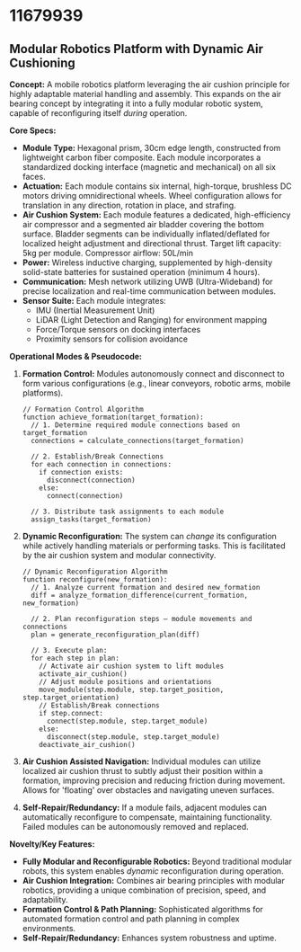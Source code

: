 # 11679939

## Modular Robotics Platform with Dynamic Air Cushioning

**Concept:** A mobile robotics platform leveraging the air cushion principle for highly adaptable material handling and assembly. This expands on the air bearing concept by integrating it into a fully modular robotic system, capable of reconfiguring itself *during* operation.

**Core Specs:**

*   **Module Type:** Hexagonal prism, 30cm edge length, constructed from lightweight carbon fiber composite. Each module incorporates a standardized docking interface (magnetic and mechanical) on all six faces.
*   **Actuation:** Each module contains six internal, high-torque, brushless DC motors driving omnidirectional wheels. Wheel configuration allows for translation in any direction, rotation in place, and strafing.
*   **Air Cushion System:** Each module features a dedicated, high-efficiency air compressor and a segmented air bladder covering the bottom surface. Bladder segments can be individually inflated/deflated for localized height adjustment and directional thrust. Target lift capacity: 5kg per module. Compressor airflow: 50L/min
*   **Power:** Wireless inductive charging, supplemented by high-density solid-state batteries for sustained operation (minimum 4 hours).
*   **Communication:** Mesh network utilizing UWB (Ultra-Wideband) for precise localization and real-time communication between modules.
*   **Sensor Suite:** Each module integrates:
    *   IMU (Inertial Measurement Unit)
    *   LiDAR (Light Detection and Ranging) for environment mapping
    *   Force/Torque sensors on docking interfaces
    *   Proximity sensors for collision avoidance

**Operational Modes & Pseudocode:**

1.  **Formation Control:** Modules autonomously connect and disconnect to form various configurations (e.g., linear conveyors, robotic arms, mobile platforms).

    ```pseudocode
    // Formation Control Algorithm
    function achieve_formation(target_formation):
      // 1. Determine required module connections based on target_formation
      connections = calculate_connections(target_formation)

      // 2. Establish/Break Connections
      for each connection in connections:
        if connection exists:
          disconnect(connection)
        else:
          connect(connection)

      // 3. Distribute task assignments to each module
      assign_tasks(target_formation)
    ```

2.  **Dynamic Reconfiguration:**  The system can *change* its configuration while actively handling materials or performing tasks. This is facilitated by the air cushion system and modular connectivity.

    ```pseudocode
    // Dynamic Reconfiguration Algorithm
    function reconfigure(new_formation):
      // 1. Analyze current formation and desired new_formation
      diff = analyze_formation_difference(current_formation, new_formation)

      // 2. Plan reconfiguration steps – module movements and connections
      plan = generate_reconfiguration_plan(diff)

      // 3. Execute plan:
      for each step in plan:
        // Activate air cushion system to lift modules
        activate_air_cushion()
        // Adjust module positions and orientations
        move_module(step.module, step.target_position, step.target_orientation)
        // Establish/Break connections
        if step.connect:
          connect(step.module, step.target_module)
        else:
          disconnect(step.module, step.target_module)
        deactivate_air_cushion()
    ```

3.  **Air Cushion Assisted Navigation:** Individual modules can utilize localized air cushion thrust to subtly adjust their position within a formation, improving precision and reducing friction during movement.  Allows for 'floating' over obstacles and navigating uneven surfaces.

4.  **Self-Repair/Redundancy:**  If a module fails, adjacent modules can automatically reconfigure to compensate, maintaining functionality.  Failed modules can be autonomously removed and replaced.

**Novelty/Key Features:**

*   **Fully Modular and Reconfigurable Robotics:**  Beyond traditional modular robots, this system enables *dynamic* reconfiguration during operation.
*   **Air Cushion Integration:** Combines air bearing principles with modular robotics, providing a unique combination of precision, speed, and adaptability.
*   **Formation Control & Path Planning:** Sophisticated algorithms for automated formation control and path planning in complex environments.
*   **Self-Repair/Redundancy:** Enhances system robustness and uptime.
